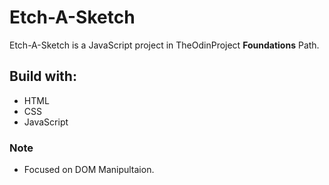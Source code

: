 # Etch-A-Sketch

Etch-A-Sketch is a JavaScript project in TheOdinProject **Foundations** Path.

## Build with:

- HTML
- CSS
- JavaScript

### Note
- Focused on DOM Manipultaion.
